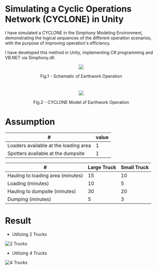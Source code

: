 # Simulating a Cyclic Operations Network (CYCLONE) in Unity

I have simulated a CYCLONE in the Simphony Modeling Environment, demonstrating the logical sequences of the different operation scenarios, with the purpose of improving operation's efficiency. 

I have developed this method in Unity, implementing C# programming and VB.NET via Simphony.dll.

<p align="center">
  <img src="https://user-images.githubusercontent.com/64426415/139347727-f6ede3eb-546e-4d1f-8eb5-7b494e5e8ff7.JPG">
</p>

</p>
<p align = "center">
Fig.1 - Schematic of Earthwork Operation
</p>


# 

<p align="center">
  <img src="https://user-images.githubusercontent.com/64426415/138893513-23929452-83f7-4c0f-aea0-f2f91fb10614.jpg">
</p>

</p>
<p align = "center">
Fig.2 - CYCLONE Model of Earthwork Operation
</p>

# Assumption

| # | value |
| ------------- | ------------- |
| Loaders available at the loading area | 1 |
| Spotters available at the dumpsite | 1 |

|       #        | Large Truck | Small Truck |
| ------------- | ------------- | ------------- |
| Hauling to loading area (minutes)  |  15  | 10 |
| Loading (minutes)  | 10 | 5 |
| Hauling to dumpsite (minutes)  | 30 | 20 |
| Dumping (minutes)  | 5 | 3 |

# Result


* Utilizing 2 Trucks

![2 Trucks](https://user-images.githubusercontent.com/64426415/138893492-f7f83d84-5219-4d86-a2a2-5c2d72735844.JPG)

* Utilizing 4 Trucks

![4 Trucks](https://user-images.githubusercontent.com/64426415/138893503-885dadf6-5a00-40f8-86ea-197f85ccf687.JPG)

